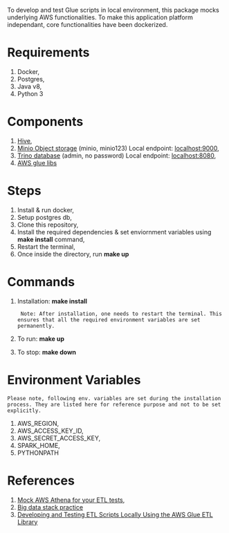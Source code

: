 To develop and test Glue scripts in local environment, this package mocks underlying AWS functionalities. 
To make this application platform independant, core functionalities have been dockerized. 

Requirements
============
1. Docker,
2. Postgres,
3. Java v8,
4. Python 3

Components
==========
1. [Hive](https://hive.apache.org/),
2. [Minio Object storage](https://min.io/) (minio, minio123) Local endpoint: [localhost:9000](http://localhost:9000),
3. [Trino database](https://trino.io/) (admin, no password) Local endpoint: [localhost:8080](http://localhost:8080),
4. [AWS glue libs](https://github.com/awslabs/aws-glue-libs)

Steps
=====
1. Install & run docker,
2. Setup postgres db,
2. Clone this repository,
3. Install the required dependencies & set enviornment variables using **make install** command,
4. Restart the terminal,
5. Once inside the directory, run **make up**

Commands
============
1. Installation: **make install**

        Note: After installation, one needs to restart the terminal. This ensures that all the required environment variables are set permanently.
2. To run: **make up**
3. To stop: **make down**

Environment Variables
=====================
    Please note, following env. variables are set during the installation process. They are listed here for reference purpose and not to be set explicitly. 
1. AWS_REGION,
2. AWS_ACCESS_KEY_ID,
3. AWS_SECRET_ACCESS_KEY,
4. SPARK_HOME,
5. PYTHONPATH

References
==========
1. [Mock AWS Athena for your ETL tests](https://towardsdatascience.com/mock-aws-athena-for-your-etl-tests-1f5447261705),
2. [Big data stack practice](https://github.com/zhenik-poc/big-data-stack-practice)
3. [Developing and Testing ETL Scripts Locally Using the AWS Glue ETL Library](https://docs.aws.amazon.com/glue/latest/dg/aws-glue-programming-etl-libraries.html#develop-local-python)